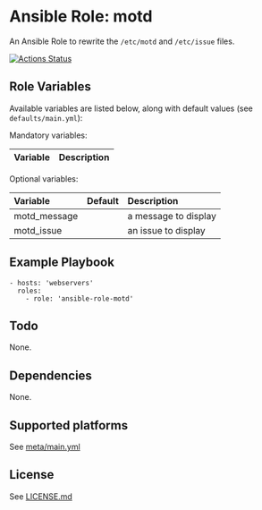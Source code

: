 # Ansible Role: motd

An Ansible Role to rewrite the `/etc/motd` and `/etc/issue` files.

[![Actions Status](https://github.com/tristan-weil/ansible-role-motd/workflows/molecule/badge.svg?branch=master)](https://github.com/tristan-weil/ansible-role-motd/actions)

## Role Variables

Available variables are listed below, along with default values (see `defaults/main.yml`):

Mandatory variables:

| Variable      | Description |
| :------------ | :---------- |

Optional variables:

| Variable      | Default | Description |
| :------------ | :------ | :---------- |
| motd_message  |         | a message to display |
| motd_issue    |         | an issue to display  |

## Example Playbook

    - hosts: 'webservers'
      roles:
        - role: 'ansible-role-motd'
    
## Todo

None.

## Dependencies

None.

## Supported platforms

See [meta/main.yml](https://github.com/tristan-weil/ansible-role-motd/blob/master/meta/main.yml)

## License

See [LICENSE.md](https://github.com/tristan-weil/ansible-role-motd/blob/master/LICENSE.md)
